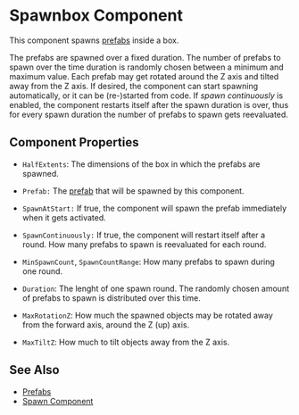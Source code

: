 # Spawnbox Component

This component spawns [prefabs](../prefabs/prefabs-overview.md) inside a box.

The prefabs are spawned over a fixed duration. The number of prefabs to spawn over the time duration is randomly chosen between a minimum and maximum value.
Each prefab may get rotated around the Z axis and tilted away from the Z axis.
If desired, the component can start spawning automatically, or it can be (re-)started from code.
If *spawn continuously* is enabled, the component restarts itself after the spawn duration is over,
thus for every spawn duration the number of prefabs to spawn gets reevaluated.

## Component Properties

* `HalfExtents`: The dimensions of the box in which the prefabs are spawned.

* `Prefab:` The [prefab](../prefabs/prefabs-overview.md) that will be spawned by this component.

* `SpawnAtStart:` If true, the component will spawn the prefab immediately when it gets activated.

* `SpawnContinuously:` If true, the component will restart itself after a round. How many prefabs to spawn is reevaluated for each round.

* `MinSpawnCount`, `SpawnCountRange`: How many prefabs to spawn during one round.

* `Duration`: The lenght of one spawn round. The randomly chosen amount of prefabs to spawn is distributed over this time.

* `MaxRotationZ`: How much the spawned objects may be rotated away from the forward axis, around the Z (up) axis.

* `MaxTiltZ`: How much to tilt objects away from the Z axis.

## See Also

* [Prefabs](../prefabs/prefabs-overview.md)
* [Spawn Component](spawn-component.md)
